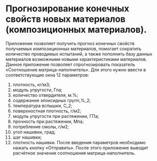 # Прогнозирование конечных свойств новых материалов (композиционных материалов).
Приложение позволяет получить прогноз конечных свойств получаемых композиционных материалов, помогает сократить количество проводимых испытаний, а также пополнить базу данных материалов возможными новыми характеристиками материалов.
Данное приложение позволяет спрогнозировать показатель «Соотношение матрица-наполнитель». Для этого нужно ввести в соответствующие окна 12 параметров:
1)	плотность, кг/м3;
2)	модуль упругости, Гпа;
3)	количество отвердителя, м.%;
4)	содержание эпоксидных групп,%_2;
5)	температура вспышки, С_2;
6)	поверхностная плотность, г/м2;
7)	модуль упругости при растяжении, ГПа;
8)	прочность при растяжении, Мпа;
9)	потребление смолы, г/м2;
10)	угол нашивки, град;
11)	шаг нашивки;
12)	плотность нашивки.
После введения параметров необходимо нажать кнопку «Отправить». После этого приложение выводит расчётное значение соотношения матрица-наполнитель.
